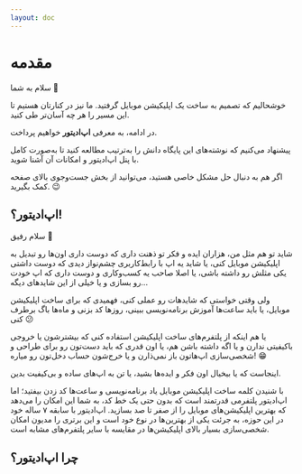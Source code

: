 ```yaml
---
layout: doc
---
```


# مقدمه

سلام به شما 👋

خوشحالیم که تصمیم به ساخت یک اپلیکیشن موبایل گرفتید. ما نیز در کنارتان هستیم تا این مسیر را هر چه آسان‌تر طی کنید.

در ادامه، به معرفی **اپ‌ادیتور** خواهیم پرداخت.

پیشنهاد می‌کنیم که نوشته‌های این پایگاه دانش را به‌ترتیب مطالعه کنید تا به‌صورت کامل با پنل اپ‌ادیتور و امکانات آن آشنا شوید.

اگر هم به دنبال حل مشکل خاصی هستید، می‌توانید از بخش جست‌وجوی بالای صفحه کمک بگیرید. 😉

اپ‌ادیتور؟!
----
سلام رفیق 👋

شاید تو هم مثل من، هزاران ایده و فکر تو ذهنت داری که دوست داری اون‌ها رو تبدیل به اپلیکیشن موبایل کنی، یا شاید یه اپ با رابط‌کاربری چشم‌نواز دیدی که دوست داشتی یکی مثلش رو داشته باشی، یا اصلا صاحب یه کسب‌وکاری و دوست داری که اپ خودت رو بسازی و یا خیلی از این شایدهای دیگه...

ولی وقتی خواستی که شایدهات رو عملی کنی، فهمیدی که برای ساخت اپلیکیشن موبایل، یا باید ساعت‌ها آموزش برنامه‌نویسی ببینی، روزها کد بزنی و ماه‌ها باگ برطرف کنی 😕

یا هم اینکه از پلتفرم‌های ساخت اپلیکیشن استفاده کنی که بیشترشون یا خروجی باکیفیتی ندارن و یا اگه داشته باشن هم، یا اون قدری که باید دست‌تون رو برای طراحی و شخصی‌سازی اپ‌هاتون باز نمی‌ذارن و یا خرج‌شون حساب دخل‌تون رو میاره! 😁

اینجاست که یا بیخیال اون فکر و ایده‌ها بشید، یا تن به اپ‌های ساده و بی‌کیفیت بدین.

با شنیدن کلمه ساخت اپلیکیشن موبایل یاد برنامه‌نویسی و ساعت‌ها کد زدن بیفتید؛ اما اپ‌ادیتور پلتفرمی قدرتمند است که بدون حتی یک خط کد، به شما این امکان را می‌دهد که بهترین اپلیکیشن‌های موبایل را از صفر تا صد بسازید.
اپ‌ادیتور با سابقه ۷ ساله خود در این حوزه، به جرئت یکی از بهترین‌ها در نوع خود است و این برتری را مدیون امکان شخصی‌سازی بسیار بالای اپلیکیشن‌ها در مقایسه با سایر پلتفرم‌های مشابه است.

چرا اپ‌ادیتور؟
----
